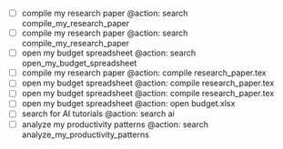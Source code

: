 
- [ ] compile my research paper @action: search compile_my_research_paper
- [ ] compile my research paper @action: search compile_my_research_paper
- [ ] open my budget spreadsheet @action: search open_my_budget_spreadsheet
- [ ] compile my research paper @action: compile research_paper.tex
- [ ] open my budget spreadsheet @action: compile research_paper.tex
- [ ] open my budget spreadsheet @action: compile research_paper.tex
- [ ] open my budget spreadsheet @action: open budget.xlsx
- [ ] search for AI tutorials @action: search ai
- [ ] analyze my productivity patterns @action: search analyze_my_productivity_patterns